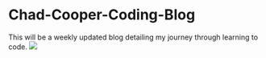 # Chad-Cooper-Coding-Blog
This will be a weekly updated blog detailing my journey through learning to code.
<img src = https://user-images.githubusercontent.com/98066630/151441728-d43a3a82-2a1b-4b86-8cc9-4ed503127e8d.JPG>